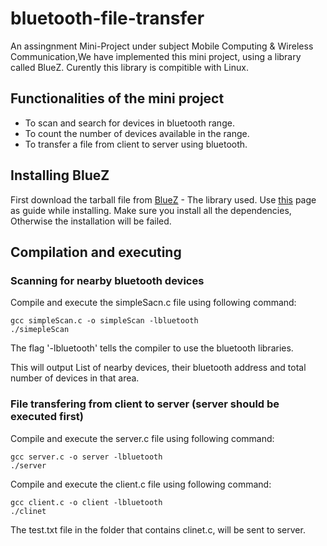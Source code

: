 # bluetooth-file-transfer
An assingnment Mini-Project under subject Mobile Computing & Wireless Communication,We have implemented this mini project, using a library called BlueZ.
Curently this library is compitible with Linux.
## Functionalities of the mini project
* To scan and search for devices in bluetooth range.
* To count the number of devices available in the range.
* To transfer a file from client to server using bluetooth.

## Installing BlueZ
First download the tarball file from [BlueZ](https://www.kernel.org/pub/linux/bluetooth/bluez-5.47.tar.xz) - The library used. Use [this](http://www.linuxfromscratch.org/blfs/view/svn/general/bluez.html) page as guide while installing. Make sure you install all the dependencies, Otherwise the installation will be failed.
## Compilation and executing
### Scanning for nearby bluetooth devices
Compile and execute the simpleSacn.c file using following command:
```
gcc simpleScan.c -o simpleScan -lbluetooth
./simepleScan
```
The flag '-lbluetooth' tells the compiler to use the bluetooth libraries.

This will output List of nearby devices, their bluetooth address and total number of devices in that area.
### File transfering from client to server (server should be executed first)
Compile and execute the server.c file using following command:
```
gcc server.c -o server -lbluetooth
./server
```
Compile and execute the client.c file using following command:
```
gcc client.c -o client -lbluetooth
./clinet
```
The test.txt file in the folder that contains clinet.c, will be sent to server.
